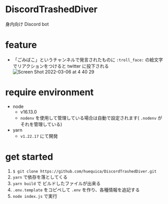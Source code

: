 # DiscordTrashedDiver

身内向け Discord bot

# feature

- 「ごみばこ」というチャンネルで発言されたものに `:troll_face:` の絵文字でリアクションをつけると twitter に投下される  
  ![Screen Shot 2022-03-06 at 4 40 29](https://user-images.githubusercontent.com/40014236/156897828-a1b5bbce-bebd-4fa0-a23a-3c8c5e6c1e66.png)

# require environment

- node
  - v16.13.0
  - `nodenv` を使用して管理している場合は自動で設定されます( `.nodenv` がそれを管理している)
- yarn
  - `v1.22.17` にて開発

# get started

1. `$ git clone https://github.com/huequica/DiscordTrashedDiver.git`
2. `yarn` で依存を落としてくる
3. `yarn build` で ビルドしたファイルが出来る
4. `.env.template` をコピペして `.env` を作り、各種情報を追記する
5. `node index.js` で実行
